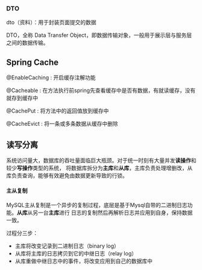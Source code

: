 ### DTO

dto（资料）：用于封装页面提交的数据

DTO，全称 Data Transfer Object，即数据传输对象，一般用于展示层与服务层之间的数据传输。

## Spring Cache

@EnableCaching : 开启缓存注解功能

@Cacheable : 在方法执行前spring先查看缓存中是否有数据，有就读缓存，没有就存到缓存中

@CachePut : 将方法中的返回值放到缓存中

@CacheEvict : 将一条或多条数据从缓存中删除

## 读写分离

系统访问量大，数据库的吞吐量面临巨大瓶颈。对于统一时刻有大量并发**读操作**和较少**写操作**类型的系统， 将数据库拆分为**主库**和**从库**，主库负责处理增删改，从库负责查询，能够有效避免由数据更新导致的行锁。

#### 主从复制

MySQL主从复制是一个异步的复制过程，底层是基于Mysql自带的二进制日志功能。**从库**从另一台**主库**进行 日志的复制然后再解析日志并应用到自身，保持数据一致。

过程分三步：

- 主库将改变记录到二进制日志（binary log）
- 从库将主库的日志拷贝到它的中继日志（relay log）
- 从库重做中继日志中的事件，将改变应用到自己的数据库中